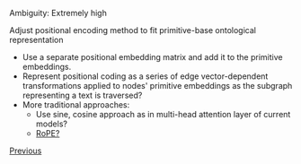 Ambiguity: Extremely high

Adjust positional encoding method to fit primitive-base ontological representation
- Use a separate positional embedding matrix and add it to the primitive embeddings.
- Represent positional coding as a series of edge vector-dependent transformations applied to nodes' primitive embeddings as the subgraph representing a text is traversed?
- More traditional approaches:
	- Use sine, cosine approach as in multi-head attention layer of current models?
	- [RoPE?](https://arxiv.org/abs/2104.09864)

[Previous](Ontology-Edge-Representation)